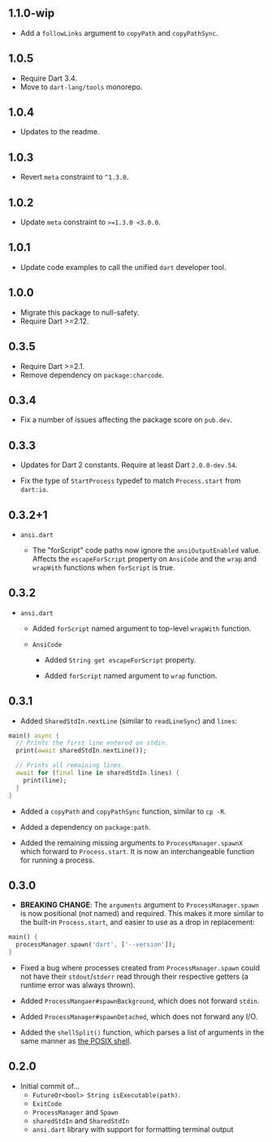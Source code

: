 ## 1.1.0-wip

* Add a `followLinks` argument to `copyPath` and `copyPathSync`.

## 1.0.5

* Require Dart 3.4.
* Move to `dart-lang/tools` monorepo.

## 1.0.4

* Updates to the readme.

## 1.0.3

* Revert `meta` constraint to `^1.3.0`.

## 1.0.2

* Update `meta` constraint to `>=1.3.0 <3.0.0`.

## 1.0.1

* Update code examples to call the unified `dart` developer tool.

## 1.0.0

* Migrate this package to null-safety.
* Require Dart >=2.12.

## 0.3.5

* Require Dart >=2.1.
* Remove dependency on `package:charcode`.

## 0.3.4

* Fix a number of issues affecting the package score on `pub.dev`.

## 0.3.3

* Updates for Dart 2 constants. Require at least Dart `2.0.0-dev.54`.

* Fix the type of `StartProcess` typedef to match `Process.start` from
  `dart:io`.

## 0.3.2+1

* `ansi.dart`

  * The "forScript" code paths now ignore the `ansiOutputEnabled` value. Affects
    the `escapeForScript` property on `AnsiCode` and the `wrap` and `wrapWith`
    functions when `forScript` is true.

## 0.3.2

* `ansi.dart`

  * Added `forScript` named argument to top-level `wrapWith` function.

  * `AnsiCode`

    * Added `String get escapeForScript` property.

    * Added `forScript` named argument to `wrap` function.

## 0.3.1

- Added `SharedStdIn.nextLine` (similar to `readLineSync`) and `lines`:

```dart
main() async {
  // Prints the first line entered on stdin.
  print(await sharedStdIn.nextLine());

  // Prints all remaining lines.
  await for (final line in sharedStdIn.lines) {
    print(line);
  }
}
```

- Added a `copyPath` and `copyPathSync` function, similar to `cp -R`.

- Added a dependency on `package:path`.

- Added the remaining missing arguments to `ProcessManager.spawnX` which
  forward to `Process.start`. It is now an interchangeable function for running
  a process.

## 0.3.0

- **BREAKING CHANGE**: The `arguments` argument to `ProcessManager.spawn` is
  now positional (not named) and required. This makes it more similar to the
  built-in `Process.start`, and easier to use as a drop in replacement:

```dart
main() {
  processManager.spawn('dart', ['--version']);
}
```

- Fixed a bug where processes created from `ProcessManager.spawn` could not
  have their `stdout`/`stderr` read through their respective getters (a runtime
  error was always thrown).

- Added `ProcessMangaer#spawnBackground`, which does not forward `stdin`.

- Added `ProcessManager#spawnDetached`, which does not forward any I/O.

- Added the `shellSplit()` function, which parses a list of arguments in the
  same manner as [the POSIX shell][what_is_posix_shell].

[what_is_posix_shell]: https://pubs.opengroup.org/onlinepubs/9699919799/utilities/contents.html

## 0.2.0

- Initial commit of...
   - `FutureOr<bool> String isExecutable(path)`.
   - `ExitCode`
   - `ProcessManager` and `Spawn`
   - `sharedStdIn` and `SharedStdIn`
   - `ansi.dart` library with support for formatting terminal output
